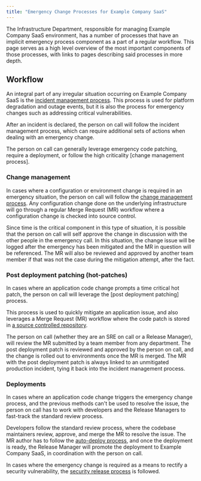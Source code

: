 ```yaml
---
title: "Emergency Change Processes for Example Company SaaS"
---
```


The Infrastructure Department, responsible for managing Example Company SaaS environment, has a number of processes that have an implicit emergency process component as a part of a regular workflow. This page serves as a high level overview of the most important components of those processes, with links to pages describing said processes in more depth.

## Workflow

An integral part of any irregular situation occurring on Example Company SaaS is the [incident management process](incident-management/_index.md).
This process is used for platform degradation and outage events, but it is also the process for emergency changes such as addressing critical vulnerabilities.

After an incident is declared, the person on call will follow the incident management process, which can require additional sets of actions when dealing with an emergency change.

The person on call can generally leverage emergency code patching, require a deployment, or follow the high criticality [change management process].

### Change management

In cases where a configuration or environment change is required in an emergency situation, the person on call will follow the [change management process](change-management.md). Any configuration change done on the underlying infrastructure will go through a regular Merge Request (MR) workflow where a configuration change is checked into source control.

Since time is the critical component in this type of situation, it is possible that the person on call will self approve the change in discussion with the other people in the emergency call. In this situation, the change issue will be logged after the emergency has been mitigated and the MR in question will be referenced. The MR will also be reviewed and approved by another team member if that was not the case during the mitigation attempt, after the fact.

### Post deployment patching (hot-patches)

In cases where an application code change prompts a time critical hot patch, the person on call will leverage the [post deployment patching] process.

This process is used to quickly mitigate an application issue, and also leverages a Merge Request (MR) workflow where the code patch is stored in [a source controlled repository](https://ops.example_company.net/example_company-com/gl-infra/patcher).

The person on call (whether they are an SRE on call or a Release Manager), will review the MR submitted by a team member from any department. The post deployment patch is reviewed and approved by the person on call, and the change is rolled out to environments once the MR is merged. The MR with the post deployment patch is always linked to an unmitigated production incident, tying it back into the incident management process.

### Deployments

In cases where an application code change triggers the emergency change process, and the previous methods can't be used to resolve the issue, the person on call has to work with developers and the Release Managers to fast-track the standard review process.

Developers follow the standard review process, where the codebase maintainers review, approve, and merge the MR to resolve the issue. The MR author has to follow the [auto-deploy process](/handbook/engineering/deployments-and-releases/deployments/#gitlabcom-pick-label), and once the deployment is ready, the Release Manager will promote the deployment to Example Company SaaS, in coordination with the person on call.

In cases where the emergency change is required as a means to rectify a security vulnerability, the [security release process](https://example_company.com/example_company-org/release/docs/-/blob/master/general/security/process.md) is followed.
